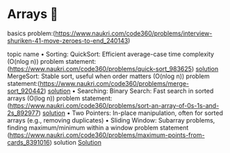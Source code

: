 # Arrays 🧮
basics
problem:(https://www.naukri.com/code360/problems/interview-shuriken-41-move-zeroes-to-end_240143)
		

topic name
•	Sorting:
	    QuickSort: Efficient average-case time complexity (O(nlog n))
			problem statement:(https://www.naukri.com/code360/problems/quick-sort_983625)
			[solution](./quick_sort.cpp)
	    MergeSort: Stable sort, useful when order matters (O(nlog n))
			problem statement:(https://www.naukri.com/code360/problems/merge-sort_920442)
			[solution](./merge_sort.cpp)
•	Searching:
	    Binary Search: Fast search in sorted arrays (O(log n))
		problem statement:(https://www.naukri.com/code360/problems/sort-an-array-of-0s-1s-and-2s_892977)
		[solution](./binary_search.cpp)
•	Two Pointers:
	    In-place manipulation, often for sorted arrays (e.g., removing duplicates)
•	Sliding Window:
	    Subarray problems, finding maximum/minimum within a window
             problem statement
             (https://www.naukri.com/code360/problems/maximum-points-from-cards_8391016)
             solution
             [Solution](./sliding_window.cpp) 



